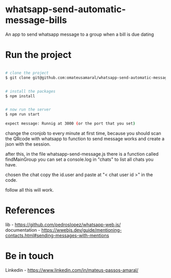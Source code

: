 # whatsapp-send-automatic-message-bills
An app to send whatsapp message to a group when a bill is due dating

# Run the project

```bash

# clone the project 
$ git clone git@github.com:omateusamaral/whatsapp-send-automatic-message-bills.git

```

```bash

# install the packages
$ npm install
```


```bash

# now run the server
$ npm run start

expect message: Runnig at 3000 (or the port that you set)
```

change the cronjob to every minute at first time, because you should scan the QRcode with whatsapp to function to send message works and create a json with the session.

after this, in the file whatsapp-send-message.js there is a function called findMainGroup  you can set a console.log in "chats" to list all chats you have.

chosen the chat copy the id.user and paste at "< chat user id >" in the code.
  
 follow all this will work.
  
# References 
lib - https://github.com/pedroslopez/whatsapp-web.js/ <br/>
documentation - https://wwebjs.dev/guide/mentioning-contacts.html#sending-messages-with-mentions
  
# Be in touch 
Linkedin - https://www.linkedin.com/in/mateus-passos-amaral/
  

